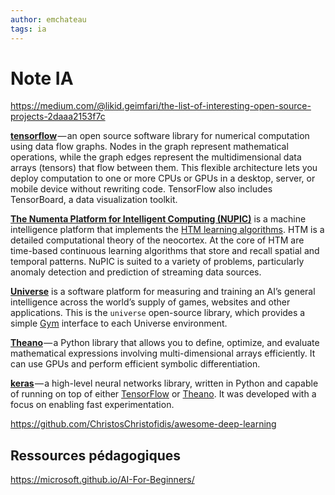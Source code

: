 ```yaml
---
author: emchateau
tags: ia
---
```


# Note IA

<https://medium.com/@likid.geimfari/the-list-of-interesting-open-source-projects-2daaa2153f7c>

[**tensorflow**](https://github.com/tensorflow/tensorflow) — an open source software library for numerical computation using data flow graphs. Nodes in the graph represent mathematical operations, while the graph edges represent the multidimensional data arrays (tensors) that flow between them. This flexible architecture lets you deploy computation to one or more CPUs or GPUs in a desktop, server, or mobile device without rewriting code. TensorFlow also includes TensorBoard, a data visualization toolkit.

[**The Numenta Platform for Intelligent Computing (NUPIC)**](https://github.com/numenta/nupic) is a machine intelligence platform that implements the [HTM learning algorithms](http://numenta.com/learn/hierarchical-temporal-memory-white-paper.html). HTM is a detailed computational theory of the neocortex. At the core of HTM are time-based continuous learning algorithms that store and recall spatial and temporal patterns. NuPIC is suited to a variety of problems, particularly anomaly detection and prediction of streaming data sources.

[**Universe**](https://github.com/openai/universe) is a software platform for measuring and training an AI’s general intelligence across the world’s supply of games, websites and other applications. This is the `universe` open-source library, which provides a simple [Gym](https://github.com/openai/gym) interface to each Universe environment.

[**Theano**](https://github.com/Theano/Theano) — a Python library that allows you to define, optimize, and evaluate mathematical expressions involving multi-dimensional arrays efficiently. It can use GPUs and perform efficient symbolic differentiation.

[**keras**](https://github.com/fchollet/keras) — a high-level neural networks library, written in Python and capable of running on top of either [TensorFlow](https://github.com/tensorflow/tensorflow) or [Theano](https://github.com/Theano/Theano). It was developed with a focus on enabling fast experimentation.

https://github.com/ChristosChristofidis/awesome-deep-learning

## Ressources pédagogiques

https://microsoft.github.io/AI-For-Beginners/